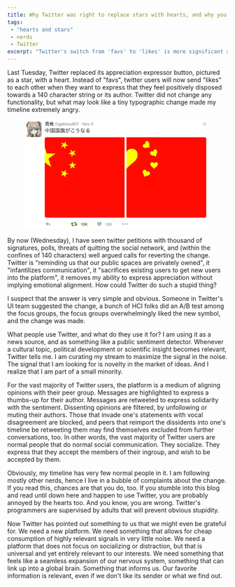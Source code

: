 ```yaml
---
title: Why Twitter was right to replace stars with hearts, and why you hate it
tags:
 - "hearts and stars"
 - nerds
 - Twitter
excerpt: "Twitter's switch from 'favs' to 'likes' is more significant and meaningful than you might think."
---
```


Last Tuesday, Twitter replaced its appreciation expressor button, pictured as a star, with a heart. Instead of "favs", twitter users will now send "likes" to each other when they want to express that they feel positively disposed towards a 140 character string or its author. Twitter did not change any functionality, but what may look like a tiny typographic change made my timeline extremely angry.

<figure>
     <img src="/images/twitter-replaces-stars-with-hearts/stars-and-hearts.png">
</figure>


By now (Wednesday), I have seen twitter petitions with thousand of signatures, polls, threats of quitting the social network, and (within the confines of 140 characters) well argued calls for reverting the change. Twitter is "reminding us that our public spaces are privately owned", it "infantilizes communication", it "sacrifices existing users to get new users into the platform", it removes my ability to express appreciation without implying emotional alignment. How could Twitter do such a stupid thing?

I suspect that the answer is very simple and obvious. Someone in Twitter's UI team suggested the change, a bunch of HCI folks did an A/B test among the focus groups, the focus groups overwhelmingly liked the new symbol, and the change was made.

What people use Twitter, and what do they use it for? I am using it as a news source, and as something like a public sentiment detector. Whenever a cultural topic, political development or scientific insight becomes relevant, Twitter tells me. I am curating my stream to maximize the signal in the noise. The signal that I am looking for is novelty in the market of ideas.
And I realize that I am part of a small minority.

For the vast majority of Twitter users, the platform is a medium of aligning opinions with their peer group. Messages are highlighted to express a thumbs-up for their author. Messages are retweeted to express solidarity with the sentiment. Dissenting opinions are filtered, by unfollowing or muting their authors. Those that invade one's statements with vocal disagreement are blocked, and peers that reimport the dissidents into one's timeline be retweeting them may find themselves excluded from further conversations, too. In other words, the vast majority of Twitter users are normal people that do normal social communication. They socialize. They express that they accept the members of their ingroup, and wish to be accepted by them.

Obviously, my timeline has very few normal people in it. I am following mostly other nerds, hence I live in a bubble of complaints about the change. If you read this, chances are that you do, too. If you stumble into this blog and read until down here and happen to use Twitter, you are probably annoyed by the hearts too.
And you know, you are wrong. Twitter's programmers are supervised by adults that will prevent obvious stupidity.

Now Twitter has pointed out something to us that we might even be grateful for. We need a new platform. We need something that allows for cheap consumption of highly relevant signals in very little noise. We need a platform that does not focus on socializing or distraction, but that is universal and yet entirely relevant to our interests. We need something that feels like a seamless expansion of our nervous system, something that can link up into a global brain. Something that informs us. Our favorite information is relevant, even if we don't like its sender or what we find out.